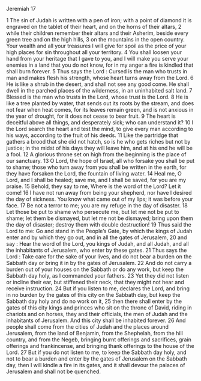 Jeremiah 17

1	The sin of Judah is written with a pen of iron; with a point of diamond it is engraved on the tablet of their heart, and on the horns of their altars,
2	while their children remember their altars and their Asherim, beside every green tree and on the high hills,
3	on the mountains in the open country. Your wealth and all your treasures I will give for spoil as the price of your high places for sin throughout all your territory.
4	You shall loosen your hand from your heritage that I gave to you, and I will make you serve your enemies in a land that you do not know, for in my anger a fire is kindled that shall burn forever.
5	Thus says the Lord : Cursed is the man who trusts in man and makes flesh his strength, whose heart turns away from the Lord.
6	He is like a shrub in the desert, and shall not see any good come. He shall dwell in the parched places of the wilderness, in an uninhabited salt land.
7	Blessed is the man who trusts in the Lord, whose trust is the Lord.
8	He is like a tree planted by water, that sends out its roots by the stream, and does not fear when heat comes, for its leaves remain green, and is not anxious in the year of drought, for it does not cease to bear fruit.
9	The heart is deceitful above all things, and desperately sick; who can understand it?
10	I the Lord search the heart and test the mind, to give every man according to his ways, according to the fruit of his deeds.
11	Like the partridge that gathers a brood that she did not hatch, so is he who gets riches but not by justice; in the midst of his days they will leave him, and at his end he will be a fool.
12	A glorious throne set on high from the beginning is the place of our sanctuary.
13	O Lord, the hope of Israel, all who forsake you shall be put to shame; those who turn away from you shall be written in the earth, for they have forsaken the Lord, the fountain of living water.
14	Heal me, O Lord, and I shall be healed; save me, and I shall be saved, for you are my praise.
15	Behold, they say to me, Where is the word of the Lord? Let it come!
16	I have not run away from being your shepherd, nor have I desired the day of sickness. You know what came out of my lips; it was before your face.
17	Be not a terror to me; you are my refuge in the day of disaster.
18	Let those be put to shame who persecute me, but let me not be put to shame; let them be dismayed, but let me not be dismayed; bring upon them the day of disaster; destroy them with double destruction!
19	Thus said the Lord to me: Go and stand in the People’s Gate, by which the kings of Judah enter and by which they go out, and in all the gates of Jerusalem,
20	and say : Hear the word of the Lord, you kings of Judah, and all Judah, and all the inhabitants of Jerusalem, who enter by these gates.
21	Thus says the Lord : Take care for the sake of your lives, and do not bear a burden on the Sabbath day or bring it in by the gates of Jerusalem.
22	And do not carry a burden out of your houses on the Sabbath or do any work, but keep the Sabbath day holy, as I commanded your fathers.
23	Yet they did not listen or incline their ear, but stiffened their neck, that they might not hear and receive instruction.
24	But if you listen to me, declares the Lord, and bring in no burden by the gates of this city on the Sabbath day, but keep the Sabbath day holy and do no work on it,
25	then there shall enter by the gates of this city kings and princes who sit on the throne of David, riding in chariots and on horses, they and their officials, the men of Judah and the inhabitants of Jerusalem. And this city shall be inhabited forever.
26	And people shall come from the cities of Judah and the places around Jerusalem, from the land of Benjamin, from the Shephelah, from the hill country, and from the Negeb, bringing burnt offerings and sacrifices, grain offerings and frankincense, and bringing thank offerings to the house of the Lord.
27	But if you do not listen to me, to keep the Sabbath day holy, and not to bear a burden and enter by the gates of Jerusalem on the Sabbath day, then I will kindle a fire in its gates, and it shall devour the palaces of Jerusalem and shall not be quenched.


